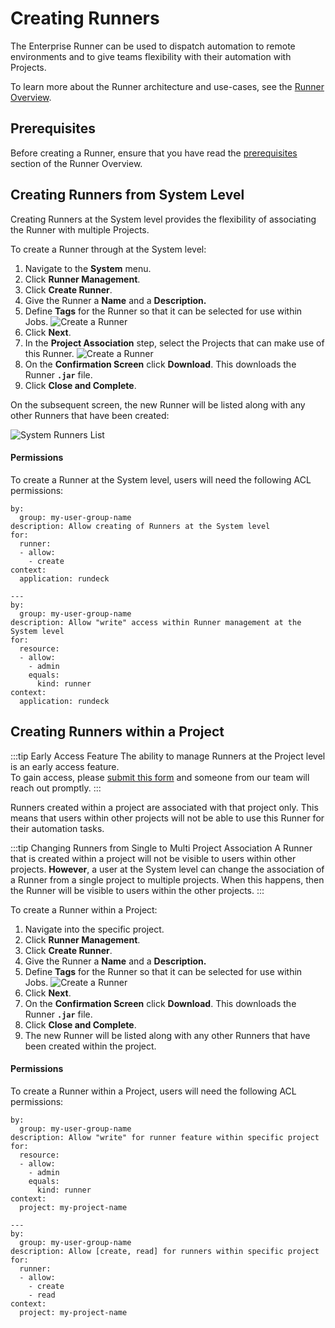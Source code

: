 # Creating Runners

The Enterprise Runner can be used to dispatch automation to remote environments and to give teams flexibility with their automation with Projects.

To learn more about the Runner architecture and use-cases, see the [Runner Overview](/administration/runner).

## Prerequisites

Before creating a Runner, ensure that you have read the [prerequisites](/administration/runner/#enabling-the-latest-runner-features) section of the Runner Overview.


## Creating Runners from System Level

Creating Runners at the System level provides the flexibility of associating the Runner with multiple Projects.

To create a Runner through at the System level:

1. Navigate to the **System** menu.
2. Click **Runner Management**.
3. Click **Create Runner**.
4. Give the Runner a **Name** and a **Description.**
5. Define **Tags** for the Runner so that it can be selected for use within Jobs.
    ![Create a Runner](/assets/img/create-runner-step-1.png)
6. Click **Next**.
7. In the **Project Association** step, select the Projects that can make use of this Runner.
    ![Create a Runner](/assets/img/create-runner-step-2.png)
8. On the **Confirmation Screen** click **Download**. This downloads the Runner **`.jar`** file.
9. Click **Close and Complete**.

On the subsequent screen, the new Runner will be listed along with any other Runners that have been created:

![System Runners List](/assets/img/system-level-runners-list.png)<br>

#### Permissions
To create a Runner at the System level, users will need the following ACL permissions:
```
by:
  group: my-user-group-name
description: Allow creating of Runners at the System level
for:
  runner:
  - allow:
    - create
context:
  application: rundeck

---
by:
  group: my-user-group-name
description: Allow "write" access within Runner management at the System level
for:
  resource:
  - allow:
    - admin
    equals:
      kind: runner
context:
  application: rundeck
```

## Creating Runners within a Project

:::tip Early Access Feature
The ability to manage Runners at the Project level is an early access feature.  
To gain access, please [submit this form](https://www.pagerduty.com/early-access/) and someone from our team will reach out promptly.
:::

Runners created within a project are associated with that project only. This means that users within other projects will not be able to use this Runner for their automation tasks.

:::tip Changing Runners from Single to Multi Project Association
A Runner that is created within a project will not be visible to users within other projects.
**However**, a user at the System level can change the association of a Runner from a single project to multiple projects.
When this happens, then the Runner will be visible to users within the other projects.
:::

To create a Runner within a Project:

1. Navigate into the specific project.
2. Click **Runner Management**.
3. Click **Create Runner**.
4. Give the Runner a **Name** and a **Description.**
5. Define **Tags** for the Runner so that it can be selected for use within Jobs.
    ![Create a Runner](/assets/img/create-runner-step-1.png)
6. Click **Next**.
7. On the **Confirmation Screen** click **Download**. This downloads the Runner **`.jar`** file.
8. Click **Close and Complete**.
9. The new Runner will be listed along with any other Runners that have been created within the project.

#### Permissions

To create a Runner within a Project, users will need the following ACL permissions:
```
by:
  group: my-user-group-name
description: Allow "write" for runner feature within specific project
for:
  resource:
  - allow:
    - admin
    equals:
      kind: runner
context:
  project: my-project-name

---
by:
  group: my-user-group-name
description: Allow [create, read] for runners within specific project
for:
  runner:
  - allow:
    - create
    - read
context:
  project: my-project-name
```